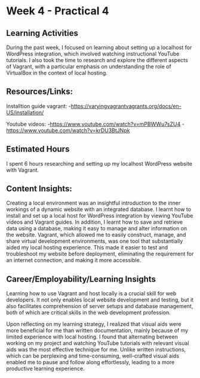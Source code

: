 # Week 4 - Practical 4

## Learning Activities

During the past week, I focused on learning about setting up a localhost for WordPress integration, which involved watching instructional YouTube tutorials. 
I also took the time to research and explore the different aspects of Vagrant, with a particular emphasis on understanding the role of VirtualBox in the context 
of local hosting.

## Resources/Links:

Installtion guide vagrant:
-https://varyingvagrantvagrants.org/docs/en-US/installation/

Youtube videos:
-https://www.youtube.com/watch?v=mPBWWu7sZU4
-https://www.youtube.com/watch?v=krDU3BtJNpk

## Estimated Hours

I spent 6 hours researching and setting up my localhost WordPress website  with Vagrant.

## Content Insights:

Creating a local environment was an insightful introduction to the inner workings of a dynamic website with an integrated database. 
I learnt how to install and set up a local host for WordPress integration by viewing YouTube videos and Vagrant guides. In addition, I learnt how to save and retrieve data using a database, making it easy to manage and alter information on the website. Vagrant, 
which allowed me to easily construct, manage, and share virtual development environments, was one tool that substantially aided my local hosting experience. 
This made it easier to test and troubleshoot my website before deployment, eliminating the requirement for an internet connection, and making it more accessible.


## Career/Employability/Learning Insights

Learning how to use Vagrant and host locally is a crucial skill for web developers. It not only enables local website 
development and testing, but it also facilitates comprehension of server setups and database management, both of which are critical 
skills in the web development profession.

Upon reflecting on my learning strategy, I realized that visual aids were more beneficial for me than written documentation, 
mainly because of my limited experience with local hosting. I found that alternating between working on my project and watching YouTube 
tutorials with relevant visual aids was the most effective technique for me. Unlike written instructions, which can be perplexing and time-consuming, well-crafted visual aids enabled me to pause and follow along effortlessly, 
leading to a more productive learning experience.
